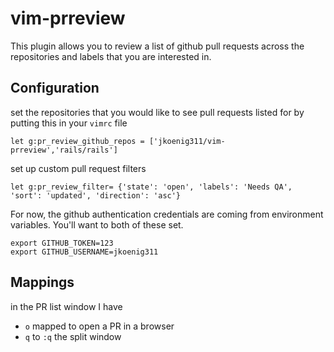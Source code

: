 # vim-prreview

This plugin allows you to review a list of github pull requests across the repositories and labels that you are interested in.

## Configuration

set the repositories that you would like to see pull requests listed for by putting this in your `vimrc` file

    let g:pr_review_github_repos = ['jkoenig311/vim-prreview','rails/rails']

set up custom pull request filters

    let g:pr_review_filter= {'state': 'open', 'labels': 'Needs QA', 'sort': 'updated', 'direction': 'asc'}


For now, the github authentication credentials are coming from environment variables. You'll want to both of these set.

    export GITHUB_TOKEN=123
    export GITHUB_USERNAME=jkoenig311

## Mappings

in the PR list window I have

- `o` mapped to open a PR in a browser
- `q` to `:q` the split window

